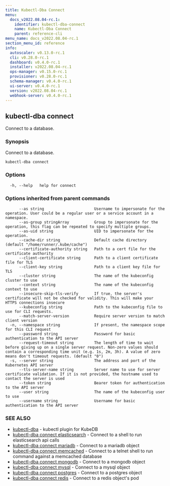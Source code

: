 ```yaml
---
title: Kubectl-Dba Connect
menu:
  docs_v2022.08.04-rc.1:
    identifier: kubectl-dba-connect
    name: Kubectl-Dba Connect
    parent: reference-cli
menu_name: docs_v2022.08.04-rc.1
section_menu_id: reference
info:
  autoscaler: v0.13.0-rc.1
  cli: v0.28.0-rc.1
  dashboard: v0.4.0-rc.1
  installer: v2022.08.04-rc.1
  ops-manager: v0.15.0-rc.1
  provisioner: v0.28.0-rc.1
  schema-manager: v0.4.0-rc.1
  ui-server: v0.4.0-rc.1
  version: v2022.08.04-rc.1
  webhook-server: v0.4.0-rc.1
---
```


## kubectl-dba connect

Connect to a database.

### Synopsis

Connect to a database.

```
kubectl-dba connect
```

### Options

```
  -h, --help   help for connect
```

### Options inherited from parent commands

```
      --as string                      Username to impersonate for the operation. User could be a regular user or a service account in a namespace.
      --as-group stringArray           Group to impersonate for the operation, this flag can be repeated to specify multiple groups.
      --as-uid string                  UID to impersonate for the operation.
      --cache-dir string               Default cache directory (default "/home/runner/.kube/cache")
      --certificate-authority string   Path to a cert file for the certificate authority
      --client-certificate string      Path to a client certificate file for TLS
      --client-key string              Path to a client key file for TLS
      --cluster string                 The name of the kubeconfig cluster to use
      --context string                 The name of the kubeconfig context to use
      --insecure-skip-tls-verify       If true, the server's certificate will not be checked for validity. This will make your HTTPS connections insecure
      --kubeconfig string              Path to the kubeconfig file to use for CLI requests.
      --match-server-version           Require server version to match client version
  -n, --namespace string               If present, the namespace scope for this CLI request
      --password string                Password for basic authentication to the API server
      --request-timeout string         The length of time to wait before giving up on a single server request. Non-zero values should contain a corresponding time unit (e.g. 1s, 2m, 3h). A value of zero means don't timeout requests. (default "0")
  -s, --server string                  The address and port of the Kubernetes API server
      --tls-server-name string         Server name to use for server certificate validation. If it is not provided, the hostname used to contact the server is used
      --token string                   Bearer token for authentication to the API server
      --user string                    The name of the kubeconfig user to use
      --username string                Username for basic authentication to the API server
```

### SEE ALSO

* [kubectl-dba](/docs/v2022.08.04-rc.1/reference/cli/kubectl-dba)	 - kubectl plugin for KubeDB
* [kubectl-dba connect elasticsearch](/docs/v2022.08.04-rc.1/reference/cli/kubectl-dba_connect_elasticsearch)	 - Connect to a shell to run elasticsearch api calls
* [kubectl-dba connect mariadb](/docs/v2022.08.04-rc.1/reference/cli/kubectl-dba_connect_mariadb)	 - Connect to a mariadb object
* [kubectl-dba connect memcached](/docs/v2022.08.04-rc.1/reference/cli/kubectl-dba_connect_memcached)	 - Connect to a telnet shell to run command against a memcached database
* [kubectl-dba connect mongodb](/docs/v2022.08.04-rc.1/reference/cli/kubectl-dba_connect_mongodb)	 - Connect to a mongodb object
* [kubectl-dba connect mysql](/docs/v2022.08.04-rc.1/reference/cli/kubectl-dba_connect_mysql)	 - Connect to a mysql object
* [kubectl-dba connect postgres](/docs/v2022.08.04-rc.1/reference/cli/kubectl-dba_connect_postgres)	 - Connect to a postgres object
* [kubectl-dba connect redis](/docs/v2022.08.04-rc.1/reference/cli/kubectl-dba_connect_redis)	 - Connect to a redis object's pod


